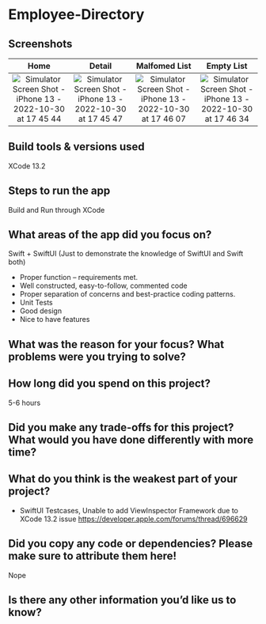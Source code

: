 # Employee-Directory

## Screenshots
|Home|Detail|Malfomed List|Empty List|
|:-:|:-:|:-:|:-:|
|![Simulator Screen Shot - iPhone 13 - 2022-10-30 at 17 45 44](https://user-images.githubusercontent.com/45903299/198911808-ff86ce2e-745b-4736-b366-18b099a20909.png)|![Simulator Screen Shot - iPhone 13 - 2022-10-30 at 17 45 47](https://user-images.githubusercontent.com/45903299/198911823-e13f3bd3-a5b0-43ea-8ab3-484dc9479d3c.png)|![Simulator Screen Shot - iPhone 13 - 2022-10-30 at 17 46 07](https://user-images.githubusercontent.com/45903299/198911835-e534557d-d014-4ee4-9400-5bd5ce4139df.png)|![Simulator Screen Shot - iPhone 13 - 2022-10-30 at 17 46 34](https://user-images.githubusercontent.com/45903299/198911841-19e4fbd0-58b6-4eb8-b41e-ff04c8cfed7d.png)|

## Build tools & versions used
XCode 13.2

## Steps to run the app
Build and Run through XCode

## What areas of the app did you focus on?
Swift + SwiftUI (Just to demonstrate the knowledge of SwiftUI and Swift both)
- Proper function – requirements met.
- Well constructed, easy-to-follow, commented code
- Proper separation of concerns and best-practice coding patterns.
- Unit Tests
- Good design 
- Nice to have features


## What was the reason for your focus? What problems were you trying to solve?

## How long did you spend on this project?
5-6 hours

## Did you make any trade-offs for this project? What would you have done differently with more time?

## What do you think is the weakest part of your project?
- SwiftUI Testcases, Unable to add ViewInspector Framework due to XCode 13.2 issue
https://developer.apple.com/forums/thread/696629

## Did you copy any code or dependencies? Please make sure to attribute them here!
Nope

## Is there any other information you’d like us to know?
